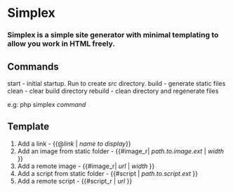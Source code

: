 # Simplex 
### Simplex is a simple site generator with minimal templating to allow you work in HTML freely.

## Commands
start - initial startup. Run to create *src* directory.
build - generate static files
clean - clear build directory
rebuild - clean directory and regenerate files

e.g: php simplex *command*

## Template
1. Add a link - {{@*link* | *name to display*}}
2. Add an image from static folder - {{#image_r| *path.to.image.ext* | *width*  }}
3. Add a remote image - {{#image_r| *url* | *width*  }}
4. Add a script from static folder - {{#script | *path.to.script.ext* }}
5. Add a remote script - {{#script_r | *url* }}